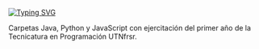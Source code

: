 [![Typing SVG](https://readme-typing-svg.herokuapp.com?font=Fira+Code&pause=1000&color=2A081B&width=435&lines=Tecnicatura)](https://git.io/typing-svg)

Carpetas Java, Python y JavaScript con ejercitación del primer año de la Tecnicatura en Programación UTNfrsr.

